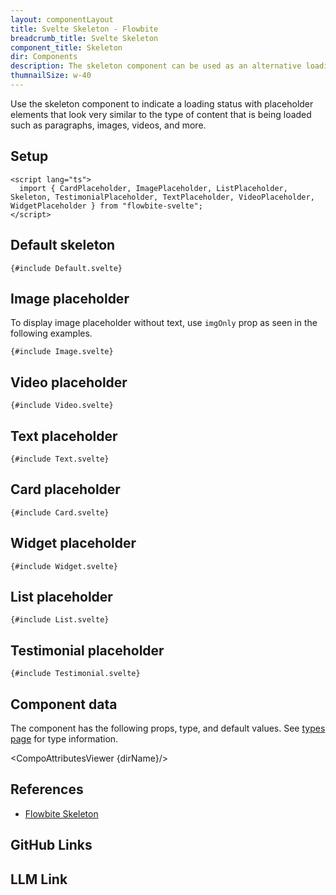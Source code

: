 ```yaml
---
layout: componentLayout
title: Svelte Skeleton - Flowbite
breadcrumb_title: Svelte Skeleton
component_title: Skeleton
dir: Components
description: The skeleton component can be used as an alternative loading indicator to the spinner by mimicking the content that will be loaded such as text, images, or video
thumnailSize: w-40
---
```


<script lang="ts">
  import { CompoAttributesViewer, GitHubCompoLinks, toKebabCase, LlmLink } from '../../utils'
  import { P, A } from '$lib'
  const dirName = toKebabCase(component_title)
</script>

Use the skeleton component to indicate a loading status with placeholder elements that look very similar to the type of content that is being loaded such as paragraphs, images, videos, and more.

## Setup

```svelte example hideOutput
<script lang="ts">
  import { CardPlaceholder, ImagePlaceholder, ListPlaceholder, Skeleton, TestimonialPlaceholder, TextPlaceholder, VideoPlaceholder, WidgetPlaceholder } from "flowbite-svelte";
</script>
```

## Default skeleton

```svelte example
{#include Default.svelte}
```

## Image placeholder

To display image placeholder without text, use `imgOnly` prop as seen in the following examples.

```svelte example class="flex flex-col gap-8"
{#include Image.svelte}
```

## Video placeholder

```svelte example
{#include Video.svelte}
```

## Text placeholder

```svelte example
{#include Text.svelte}
```

## Card placeholder

```svelte example
{#include Card.svelte}
```

## Widget placeholder

```svelte example
{#include Widget.svelte}
```

## List placeholder

```svelte example
{#include List.svelte}
```

## Testimonial placeholder

```svelte example
{#include Testimonial.svelte}
```

## Component data

The component has the following props, type, and default values. See [types page](/docs/pages/typescript) for type information.

<CompoAttributesViewer {dirName}/>

## References

- [Flowbite Skeleton](https://flowbite.com/docs/components/sidebar/)

## GitHub Links

<GitHubCompoLinks />

## LLM Link

<LlmLink />

